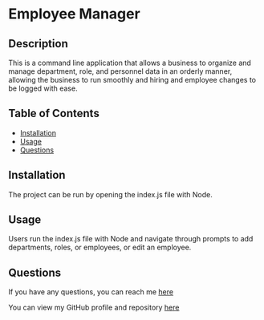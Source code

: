 # Employee Manager




## Description
This is a command line application that allows a business to organize and manage department, role, and personnel data in an orderly manner, allowing the business to run smoothly and hiring and employee changes to be logged with ease.

## Table of Contents

- [Installation](#installation)
- [Usage](#usage)
- [Questions](#questions)

## Installation
The project can be run by opening the index.js file with Node.

## Usage
Users run the index.js file with Node and navigate through prompts to add departments, roles, or employees, or edit an employee.

## Questions
If you have any questions, you can reach me [here](mailto:ea.wiggans@gmail.com)

You can view my GitHub profile and repository [here](https://github.com/eawiggans)

